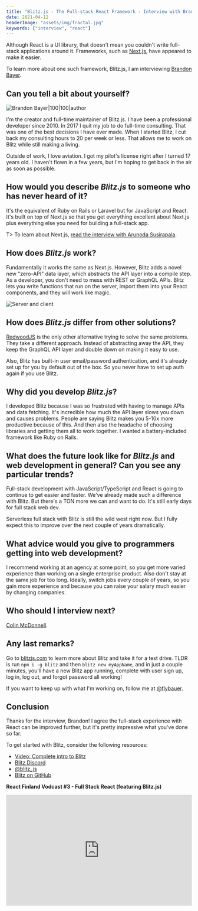 ```yaml
---
title: "Blitz.js - The Full-stack React Framework - Interview with Brandon Bayer"
date: 2021-04-12
headerImage: "assets/img/fractal.jpg"
keywords: ["interview", "react"]
---
```


Although React is a UI library, that doesn't mean you couldn't write full-stack applications around it. Frameworks, such as [Next.js](https://nextjs.org/), have appeared to make it easier.

To learn more about one such framework, Blitz.js, I am interviewing [Brandon Bayer](http://twitter.com/flybayer).

## Can you tell a bit about yourself?

![Brandon Bayer|100|100|author](https://www.gravatar.com/avatar/60898d6da82fd77abfd4f3838bda2ece?s=200)

I'm the creator and full-time maintainer of Blitz.js. I have been a professional developer since 2010. In 2017 I quit my job to do full-time consulting. That was one of the best decisions I have ever made. When I started Blitz, I cut back my consulting hours to 20 per week or less. That allows me to work on Blitz while still making a living.

Outside of work, I love aviation. I got my pilot's license right after I turned 17 years old. I haven't flown in a few years, but I'm hoping to get back in the air as soon as possible.

## How would you describe _Blitz.js_ to someone who has never heard of it?

It's the equivalent of Ruby on Rails or Laravel but for JavaScript and React. It's built on top of Next.js so that you get everything excellent about Next.js plus everything else you need for building a full-stack app.

T> To learn about Next.js, [read the interview with Arunoda Susirapala](/blog/nextjs-interview).

## How does _Blitz.js_ work?

Fundamentally it works the same as Next.js. However, Blitz adds a novel new "zero-API" data layer, which abstracts the API layer into a compile step. As a developer, you don't need to mess with REST or GraphQL APIs. Blitz lets you write functions that run on the server, import them into your React components, and they will work like magic.

![Server and client](assets/img/blitz.jpg)

## How does _Blitz.js_ differ from other solutions?

[RedwoodJS](https://redwoodjs.com/) is the only other alternative trying to solve the same problems. They take a different approach. Instead of abstracting away the API, they keep the GraphQL API layer and double down on making it easy to use.

Also, Blitz has built-in user email/password authentication, and it's already set up for you by default out of the box. So you never have to set up auth again if you use Blitz.

## Why did you develop _Blitz.js_?

I developed Blitz because I was so frustrated with having to manage APIs and data fetching. It's incredible how much the API layer slows you down and causes problems. People are saying Blitz makes you 5-10x more productive because of this. And then also the headache of choosing libraries and getting them all to work together. I wanted a battery-included framework like Ruby on Rails.

## What does the future look like for _Blitz.js_ and web development in general? Can you see any particular trends?

Full-stack development with JavaScript/TypeScript and React is going to continue to get easier and faster. We've already made such a difference with Blitz. But there's a TON more we can and want to do. It's still early days for full stack web dev.

Serverless full stack with Blitz is still the wild west right now. But I fully expect this to improve over the next couple of years dramatically.

## What advice would you give to programmers getting into web development?

I recommend working at an agency at some point, so you get more varied experience than working on a single enterprise product. Also don't stay at the same job for too long. Ideally, switch jobs every couple of years, so you gain more experience and because you can raise your salary much easier by changing companies.

## Who should I interview next?

[Colin McDonnell](https://twitter.com/colinhacks).

## Any last remarks?

Go to [blitzjs.com](https://blitzjs.com/) to learn more about Blitz and take it for a test drive. TLDR is run `npm i -g blitz` and then `blitz new myAppName`, and in just a couple minutes, you'll have a new Blitz app running, complete with user sign up, log in, log out, and forgot password all working!

If you want to keep up with what I'm working on, follow me at [@flybauer](http://twitter.com/flybayer).

## Conclusion

Thanks for the interview, Brandon! I agree the full-stack experience with React can be improved further, but it's pretty impressive what you've done so far.

To get started with Blitz, consider the following resources:

- [Video: Complete intro to Blitz](https://www.youtube.com/watch?v=UHyx8MtCVVk)
- [Blitz Discord](https://discord.gg/blitzjs)
- [@blitz_js](https://twitter.com/blitz_js)
- [Blitz on GitHub](https://github.com/blitz-js/blitz)

**React Finland Vodcast #3 - Full Stack React (featuring Blitz.js)**

<iframe width="100%" height="300px" src="https://www.youtube.com/embed/ee3riQ0aVbs" frameborder="0" allowfullscreen></iframe>
